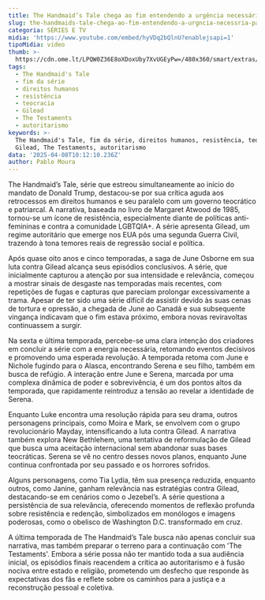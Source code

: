 ```yaml
---
title: The Handmaid’s Tale chega ao fim entendendo a urgência necessária para a trama
slug: the-handmaids-tale-chega-ao-fim-entendendo-a-urgncia-necessria-para-a-trama
categoria: SÉRIES E TV
midia: 'https://www.youtube.com/embed/hyVDq2bQlnU?enablejsapi=1'
tipoMidia: video
thumb: >-
  https://cdn.ome.lt/LPQW0Z36E8oXDoxUby7XvUGEyPw=/480x360/smart/extras/conteudos/handmaids-tale-capa.jpg
tags:
  - The Handmaid's Tale
  - fim da série
  - direitos humanos
  - resistência
  - teocracia
  - Gilead
  - The Testaments
  - autoritarismo
keywords: >-
  The Handmaid's Tale, fim da série, direitos humanos, resistência, teocracia,
  Gilead, The Testaments, autoritarismo
data: '2025-04-08T10:12:10.236Z'
author: Pablo Moura
---
```


The Handmaid’s Tale, série que estreou simultaneamente ao início do mandato de Donald Trump, destacou-se por sua crítica aguda aos retrocessos em direitos humanos e seu paralelo com um governo teocrático e patriarcal. A narrativa, baseada no livro de Margaret Atwood de 1985, tornou-se um ícone de resistência, especialmente diante de políticas anti-femininas e contra a comunidade LGBTQIA+. A série apresenta Gilead, um regime autoritário que emerge nos EUA pós uma segunda Guerra Civil, trazendo à tona temores reais de regressão social e política.

Após quase oito anos e cinco temporadas, a saga de June Osborne em sua luta contra Gilead alcança seus episódios conclusivos. A série, que inicialmente capturou a atenção por sua intensidade e relevância, começou a mostrar sinais de desgaste nas temporadas mais recentes, com repetições de fugas e capturas que pareciam prolongar excessivamente a trama. Apesar de ter sido uma série difícil de assistir devido às suas cenas de tortura e opressão, a chegada de June ao Canadá e sua subsequente vingança indicavam que o fim estava próximo, embora novas reviravoltas continuassem a surgir.

Na sexta e última temporada, percebe-se uma clara intenção dos criadores em concluir a série com a energia necessária, retomando eventos decisivos e promovendo uma esperada revolução. A temporada retoma com June e Nichole fugindo para o Alasca, encontrando Serena e seu filho, também em busca de refúgio. A interação entre June e Serena, marcada por uma complexa dinâmica de poder e sobrevivência, é um dos pontos altos da temporada, que rapidamente reintroduz a tensão ao revelar a identidade de Serena.

Enquanto Luke encontra uma resolução rápida para seu drama, outros personagens principais, como Moira e Mark, se envolvem com o grupo revolucionário Mayday, intensificando a luta contra Gilead. A narrativa também explora New Bethlehem, uma tentativa de reformulação de Gilead que busca uma aceitação internacional sem abandonar suas bases teocráticas. Serena se vê no centro desses novos planos, enquanto June continua confrontada por seu passado e os horrores sofridos.

Alguns personagens, como Tia Lydia, têm sua presença reduzida, enquanto outros, como Janine, ganham relevância nas estratégias contra Gilead, destacando-se em cenários como o Jezebel’s. A série questiona a persistência de sua relevância, oferecendo momentos de reflexão profunda sobre resistência e redenção, simbolizados em monólogos e imagens poderosas, como o obelisco de Washington D.C. transformado em cruz.

A última temporada de The Handmaid’s Tale busca não apenas concluir sua narrativa, mas também preparar o terreno para a continuação com 'The Testaments'. Embora a série possa não ter mantido toda a sua audiência inicial, os episódios finais reacendem a crítica ao autoritarismo e à fusão nociva entre estado e religião, prometendo um desfecho que responde às expectativas dos fãs e reflete sobre os caminhos para a justiça e a reconstrução pessoal e coletiva.
